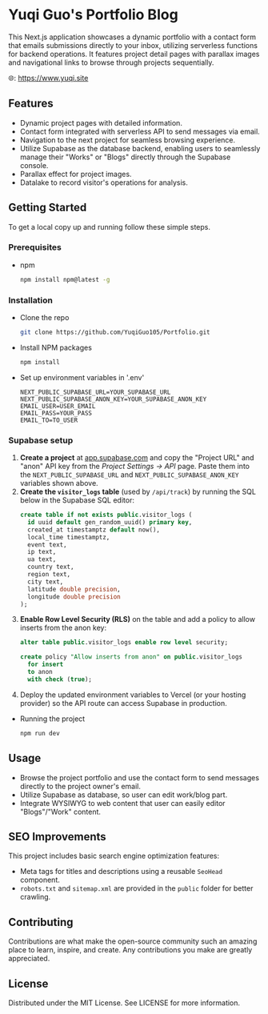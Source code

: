 # Yuqi Guo's Portfolio Blog

This Next.js application showcases a dynamic portfolio with a contact form that emails submissions directly to your inbox, utilizing serverless functions for backend operations. It features project detail pages with parallax images and navigational links to browse through projects sequentially.

🌐: https://www.yuqi.site

## Features

- Dynamic project pages with detailed information.
- Contact form integrated with serverless API to send messages via email.
- Navigation to the next project for seamless browsing experience.
- Utilize Supabase as the database backend, enabling users to seamlessly manage their "Works" or "Blogs" directly through the Supabase console.
- Parallax effect for project images.
- Datalake to record visitor's operations for analysis.

## Getting Started

To get a local copy up and running follow these simple steps.

### Prerequisites

- npm
  ```sh
  npm install npm@latest -g
  ```

### Installation
- Clone the repo
  ```sh
  git clone https://github.com/YuqiGuo105/Portfolio.git
  ```

- Install NPM packages
  ```sh
  npm install
  ```

- Set up environment variables in '.env'
  ```
  NEXT_PUBLIC_SUPABASE_URL=YOUR_SUPABASE_URL
  NEXT_PUBLIC_SUPABASE_ANON_KEY=YOUR_SUPABASE_ANON_KEY
  EMAIL_USER=USER_EMAIL
  EMAIL_PASS=YOUR_PASS
  EMAIL_TO=TO_USER
  ```

### Supabase setup

1. **Create a project** at [app.supabase.com](https://app.supabase.com) and copy the "Project URL" and "anon" API key from the _Project Settings → API_ page. Paste them into the `NEXT_PUBLIC_SUPABASE_URL` and `NEXT_PUBLIC_SUPABASE_ANON_KEY` variables shown above.
2. **Create the `visitor_logs` table** (used by `/api/track`) by running the SQL below in the Supabase SQL editor:
   ```sql
   create table if not exists public.visitor_logs (
     id uuid default gen_random_uuid() primary key,
     created_at timestamptz default now(),
     local_time timestamptz,
     event text,
     ip text,
     ua text,
     country text,
     region text,
     city text,
     latitude double precision,
     longitude double precision
   );
   ```
3. **Enable Row Level Security (RLS)** on the table and add a policy to allow inserts from the anon key:
   ```sql
   alter table public.visitor_logs enable row level security;

   create policy "Allow inserts from anon" on public.visitor_logs
     for insert
     to anon
     with check (true);
   ```
4. Deploy the updated environment variables to Vercel (or your hosting provider) so the API route can access Supabase in production.

- Running the project
  ```sh
  npm run dev
  ```

## Usage
- Browse the project portfolio and use the contact form to send messages directly to the project owner's email.
- Utilize Supabase as database, so user can edit work/blog part.
- Integrate WYSIWYG to web content that user can easily editor "Blogs"/"Work" content.

## SEO Improvements
This project includes basic search engine optimization features:
- Meta tags for titles and descriptions using a reusable `SeoHead` component.
- `robots.txt` and `sitemap.xml` are provided in the `public` folder for better crawling.
## Contributing
Contributions are what make the open-source community such an amazing place to learn, inspire, and create. Any contributions you make are greatly appreciated.

## License
Distributed under the MIT License. See LICENSE for more information.
